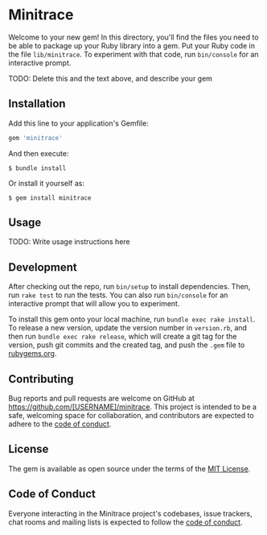 # Minitrace

Welcome to your new gem! In this directory, you'll find the files you need to be able to package up your Ruby library into a gem. Put your Ruby code in the file `lib/minitrace`. To experiment with that code, run `bin/console` for an interactive prompt.

TODO: Delete this and the text above, and describe your gem

## Installation

Add this line to your application's Gemfile:

```ruby
gem 'minitrace'
```

And then execute:

    $ bundle install

Or install it yourself as:

    $ gem install minitrace

## Usage

TODO: Write usage instructions here

## Development

After checking out the repo, run `bin/setup` to install dependencies. Then, run `rake test` to run the tests. You can also run `bin/console` for an interactive prompt that will allow you to experiment.

To install this gem onto your local machine, run `bundle exec rake install`. To release a new version, update the version number in `version.rb`, and then run `bundle exec rake release`, which will create a git tag for the version, push git commits and the created tag, and push the `.gem` file to [rubygems.org](https://rubygems.org).

## Contributing

Bug reports and pull requests are welcome on GitHub at https://github.com/[USERNAME]/minitrace. This project is intended to be a safe, welcoming space for collaboration, and contributors are expected to adhere to the [code of conduct](https://github.com/[USERNAME]/minitrace/blob/master/CODE_OF_CONDUCT.md).

## License

The gem is available as open source under the terms of the [MIT License](https://opensource.org/licenses/MIT).

## Code of Conduct

Everyone interacting in the Minitrace project's codebases, issue trackers, chat rooms and mailing lists is expected to follow the [code of conduct](https://github.com/[USERNAME]/minitrace/blob/master/CODE_OF_CONDUCT.md).
